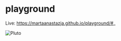 # playground

Live: https://martaanastazja.github.io/playground/#_

![Pluto](https://github.com/MartaAnastazja/playground/commit/1fcf90ef8babf5822ddc78a5215ea741734aef32 "Pluto")


